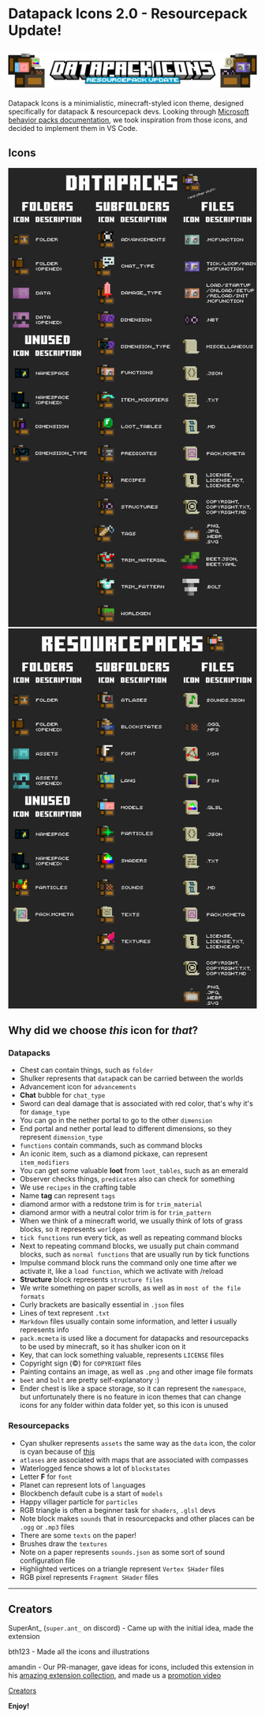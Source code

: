 # Datapack Icons 2.0 - Resourcepack Update!
![Title](./images/Title.png)
---
Datapack Icons is a minimialistic, minecraft-styled icon theme, designed specifically for datapack & resourcepack devs. Looking through [Microsoft behavior packs documentation](https://learn.microsoft.com/en-us/minecraft/creator/documents/behaviorpack#building-the-behavior-pack), we took inspiration from those icons, and decided to implement them in VS Code. 

## Icons
![Icons](./images/IconsDatapacks.png)
![Icons](./images/IconsResourcepacks.png)

## Why did we choose *this* icon for *that*?
### Datapacks
- Chest can contain things, such as `folder`
- Shulker represents that `data`pack can be carried between the worlds
- Advancement icon for `advancements`
- **Chat** bubble for `chat_type`
- Sword can deal damage that is associated with red color, that's why it's for `damage_type`
- You can go in the nether portal to go to the other `dimension`
- End portal and nether portal lead to different dimensions, so they represent `dimension_type`
- `functions` contain commands, such as command blocks
- An iconic item, such as a diamond pickaxe, can represent `item_modifiers`
- You can get some valuable **loot** from `loot_tables`, such as an emerald
- Observer checks things, `predicates` also can check for something
- We use `recipes` in the crafting table
- Name **tag** can represent `tags`
- diamond armor with a redstone trim is for `trim_material`
- diamond armor with a neutral color trim is for `trim_pattern`
- When we think of a minecraft world, we usually think of lots of grass blocks, so it represents `worldgen`
- `tick functions` run every tick, as well as repeating command blocks
- Next to repeating command blocks, we usually put chain command blocks, such as `normal functions` that are usually run by tick functions
- Impulse command block runs the command only one time after we activate it, like a `load function`, which we activate with /reload
- **Structure** block represents `structure files`
- We write something on paper scrolls, as well as in `most of the file formats`
- Curly brackets are basically essential in `.json` files
- Lines of text represent `.txt`
- `Markdown` files usually contain some information, and letter **i** usually represents info
- `pack.mcmeta` is used like a document for datapacks and resourcepacks to be used by minecraft, so it has shulker icon on it
- Key, that can lock something valuable, represents `LICENSE` files
- Copyright sign (©) for `COPYRIGHT` files
- Painting contains an image, as well as `.png` and other image file formats
- `beet` and `bolt` are pretty self-explanatory :​)
- Ender chest is like a space storage, so it can represent the `namespace`, but unfortunately there is no feature in icon themes that can change icons for any folder within data folder yet, so this icon is unused
### Resourcepacks
- Cyan shulker represents `assets` the same way as the `data` icon, the color is cyan because of [this](https://learn.microsoft.com/en-us/minecraft/creator/documents/resourcepack#building-the-resource-pack)
- `atlases` are associated with maps that are associated with compasses
- Waterlogged fence shows a lot of `blockstates`
- Letter **F** for `font`
- Planet can represent lots of `lang`uages
- Blockbench default cube is a start of `models`
- Happy villager particle for `particles`
- RGB triangle is often a beginner task for `shaders`, `.glsl` devs
- Note block makes `sounds` that in resourcepacks and other places can be `.ogg` or `.mp3` files
- There are some `texts` on the paper!
- Brushes draw the `textures`
- Note on a paper represents `sounds.json` as some sort of sound configuration file
- Highlighted vertices on a triangle represent `Vertex SHader` files
- RGB pixel represents `Fragment SHader` files
---
## Creators
SuperAnt_ (`super.ant_` on discord) - Came up with the initial idea, made the extension

bth123 - Made all the icons and illustrations

amandin - Our PR-manager, gave ideas for icons, included this extension in his [amazing extension collection](https://marketplace.visualstudio.com/items?itemName=amandin.dpc-pack), and made us a [promotion video](https://www.youtube.com/watch?v=my2vfqsRKgE) 

[Creators](./images/Creators.png)

**Enjoy!**

